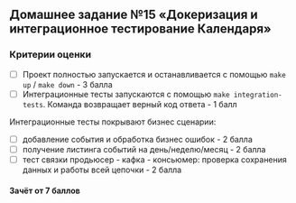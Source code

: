 ## Домашнее задание №15 «Докеризация и интеграционное тестирование Календаря»

### Критерии оценки
- [ ] Проект полностью запускается и останавливается с помощью `make up` / `make down` - 3 балла
- [ ] Интеграционные тесты запускаются с помощью `make integration-tests`. Команда возвращает верный код ответа - 1 балл

Интеграционные тесты покрывают бизнес сценарии:
- [ ] добавление события и обработка бизнес ошибок - 2 балла
- [ ] получение листинга событий на день/неделю/месяц - 2 балла
- [ ] тест связки продьюсер - кафка - консьюмер: проверка сохранения данных и работы всей цепочки - 2 балла

#### Зачёт от 7 баллов

